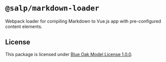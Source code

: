 # `@salp/markdown-loader`
Webpack loader for compiling Markdown to Vue.js app with pre-configured content elements.

## License
This package is licensed under [Blue Oak Model License 1.0.0](./LICENSE).
